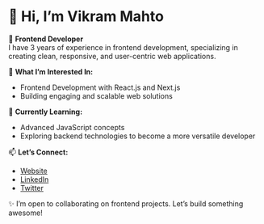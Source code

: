 # 👋 Hi, I’m Vikram Mahto

🚀 **Frontend Developer**  
I have 3 years of experience in frontend development, specializing in creating clean, responsive, and user-centric web applications.  

👀 **What I’m Interested In:**  
- Frontend Development with React.js and Next.js  
- Building engaging and scalable web solutions  

🌱 **Currently Learning:**  
- Advanced JavaScript concepts  
- Exploring backend technologies to become a more versatile developer  

📫 **Let’s Connect:**  
- [Website](https://vikrammahto.com)  
- [LinkedIn](https://www.linkedin.com/in/vikrammahto)  
- [Twitter](https://twitter.com/here_vikram)

✨ I’m open to collaborating on frontend projects. Let’s build something awesome!
